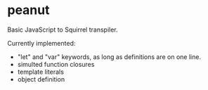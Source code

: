 # peanut
Basic JavaScript to Squirrel transpiler.

Currently implemented:
  - "let" and "var" keywords, as long as definitions are on one line.
  - simulted function closures
  - template literals
  - object definition
